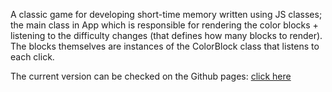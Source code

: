 A classic game for developing short-time memory written using JS classes;
the main class in App which is responsible for rendering the color blocks + listening to the difficulty changes (that defines how many blocks to render).
The blocks themselves are instances of the ColorBlock class that listens to each click.

The current version can be checked on the Github pages: [click here](https://anveks.github.io/Simon-Game-JavaScript/)